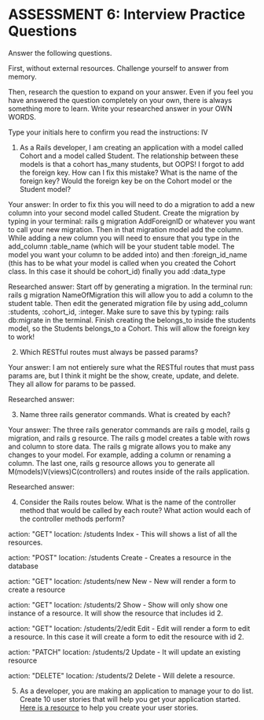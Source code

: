 # ASSESSMENT 6: Interview Practice Questions

Answer the following questions.

First, without external resources. Challenge yourself to answer from memory.

Then, research the question to expand on your answer. Even if you feel you have answered the question completely on your own, there is always something more to learn. Write your researched answer in your OWN WORDS.

Type your initials here to confirm you read the instructions: IV

1. As a Rails developer, I am creating an application with a model called Cohort and a model called Student. The relationship between these models is that a cohort has_many students, but OOPS! I forgot to add the foreign key. How can I fix this mistake? What is the name of the foreign key? Would the foreign key be on the Cohort model or the Student model?

Your answer: In order to fix this you will need to do a migration to add a new column into your second model called Student. Create the migration by typing in your terminal: rails g migration AddForeignID or whatever you want to call your new migration. Then in that migration model add the column. While adding a new column you will need to ensure that you type in the add_column :table_name (which will be your student table model. The model you want your column to be added into) and then :foreign_id_name (this has to be what your model is called when you created the Cohort class. In this case it should be cohort_id) finally you add :data_type 

Researched answer: Start off by generating a migration. In the terminal run: rails g migration NameOfMigration this will allow you to add a column to the student table. Then edit the generated migration file by using add_column :students, :cohort_id, :integer. Make sure to save this by typing: rails db:migrate in the terminal. Finish creating the belongs_to inside the students model, so the Students belongs_to a Cohort. This will allow the foreign key to work!

2. Which RESTful routes must always be passed params?

Your answer: I am not entierely sure what the RESTful routes that must pass params are, but I think it might be the show, create, update, and delete. They all allow for params to be passed.

Researched answer: 

3. Name three rails generator commands. What is created by each?

Your answer: The three rails generator commands are rails g model, rails g migration, and rails g resource. The rails g model creates a table with rows and column to store data. The rails g migrate allows you to make any changes to your model. For example, adding a column or renaming a column. The last one, rails g resource allows you to generate all M(models)V(views)C(controllers) and routes inside of the rails application. 

Researched answer:

4. Consider the Rails routes below. What is the name of the controller method that would be called by each route? What action would each of the controller methods perform?

action: "GET" location: /students
Index - This will shows a list of all the resources.

action: "POST" location: /students
Create - Creates a resource in the database

action: "GET" location: /students/new
New - New will render a form to create a resource

action: "GET" location: /students/2
Show - Show will only show one instance of a resource. It will show the resource that includes id 2.

action: "GET" location: /students/2/edit
Edit - Edit will render a form to edit a resource. In this case it will create a form to edit the resource with id 2.

action: "PATCH" location: /students/2
Update - It will update an existing resource

action: "DELETE" location: /students/2
Delete - Will delete a resource. 

5. As a developer, you are making an application to manage your to do list. Create 10 user stories that will help you get your application started. [Here is a resource](https://www.atlassian.com/agile/project-management/user-stories) to help you create your user stories.
